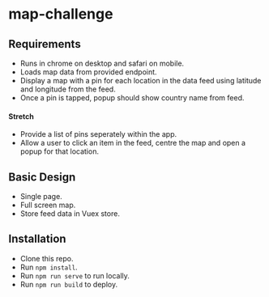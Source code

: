 # map-challenge

## Requirements

* Runs in chrome on desktop and safari on mobile.
* Loads map data from provided endpoint.
* Display a map with a pin for each location in the data feed using latitude and longitude from the feed.
* Once a pin is tapped, popup should show country name from feed.

#### Stretch
* Provide a list of pins seperately within the app.
* Allow a user to click an item in the feed, centre the map and open a popup for that location.

## Basic Design
* Single page.
* Full screen map.
* Store feed data in Vuex store.

## Installation
* Clone this repo.
* Run `npm install`.
* Run `npm run serve` to run locally.
* Run `npm run build` to deploy.
